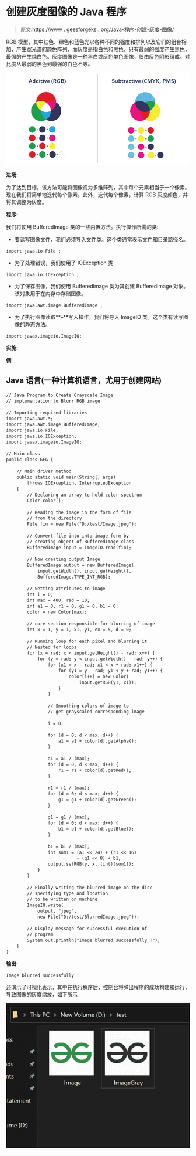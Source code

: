 # 创建灰度图像的 Java 程序

> 原文:[https://www . geesforgeks . org/Java-程序-创建-灰度-图像/](https://www.geeksforgeeks.org/java-program-to-create-greyscale-image/)

RGB 模型，其中红色、绿色和蓝色光以各种不同的强度和排列以及它们的组合相加，产生宽光谱的颜色阵列，而灰度是指白色和黑色，只有最弱的强度产生黑色，最强的产生纯白色。灰度图像是一种黑白或灰色单色图像，仅由灰色阴影组成。对比度从最弱的黑色到最强的白色不等。

![](img/6ffd9bbef7bfa0ee29853666a93a5ca4.png)

**进场:**

为了达到目标，该方法可能将图像视为多维阵列，其中每个元素相当于一个像素。现在我们将简单地迭代每个像素。此外，迭代每个像素，计算 RGB 灰度颜色，并将其调整为灰度。

**程序:**

我们将使用 BufferedImage 类的一些内置方法。执行操作所需的类:

*   要读写图像文件，我们必须导入文件类。这个类通常表示文件和目录路径名。

```
import java.io.File ;
```

*   为了处理错误，我们使用了 IOException 类

```
import java.io.IOException ;
```

*   为了保存图像，我们使用 BufferedImage 类为其创建 BufferedImage 对象。该对象用于在内存中存储图像。

```
import java.awt.image.BufferedImage ;
```

*   为了执行图像读取**–**写入操作，我们将导入 ImageIO 类。这个类有读写图像的静态方法。

```
import javax.imageio.ImageIO;
```

**实施:**

**例**

## Java 语言(一种计算机语言，尤用于创建网站)

```
// Java Program to Create Grayscale Image
// implementation to Blurr RGB image

// Importing required libraries
import java.awt.*;
import java.awt.image.BufferedImage;
import java.io.File;
import java.io.IOException;
import javax.imageio.ImageIO;

// Main class
public class GFG {

    // Main driver method
    public static void main(String[] args)
        throws IOException, InterruptedException
    {
        // Declaring an array to hold color spectrum
        Color color[];

        // Reading the image in the form of file
        // from the directory
        File fin = new File("D:/test/Image.jpeg");

        // Convert file into into image form by
        // creating object of BufferedImage class
        BufferedImage input = ImageIO.read(fin);

        // Now creating output Image
        BufferedImage output = new BufferedImage(
            input.getWidth(), input.getHeight(),
            BufferedImage.TYPE_INT_RGB);

        // Setting attributes to image
        int i = 0;
        int max = 400, rad = 10;
        int a1 = 0, r1 = 0, g1 = 0, b1 = 0;
        color = new Color[max];

        // core section responsible for blurring of image
        int x = 1, y = 1, x1, y1, ex = 5, d = 0;

        // Running loop for each pixel and blurring it
        // Nested for loops
        for (x = rad; x < input.getHeight() - rad; x++) {
            for (y = rad; y < input.getWidth() - rad; y++) {
                for (x1 = x - rad; x1 < x + rad; x1++) {
                    for (y1 = y - rad; y1 < y + rad; y1++) {
                        color[i++] = new Color(
                            input.getRGB(y1, x1));
                    }
                }

                // Smoothing colors of image to
                // get grayscaled corresponding image

                i = 0;

                for (d = 0; d < max; d++) {
                    a1 = a1 + color[d].getAlpha();
                }

                a1 = a1 / (max);
                for (d = 0; d < max; d++) {
                    r1 = r1 + color[d].getRed();
                }

                r1 = r1 / (max);
                for (d = 0; d < max; d++) {
                    g1 = g1 + color[d].getGreen();
                }

                g1 = g1 / (max);
                for (d = 0; d < max; d++) {
                    b1 = b1 + color[d].getBlue();
                }

                b1 = b1 / (max);
                int sum1 = (a1 << 24) + (r1 << 16)
                           + (g1 << 8) + b1;
                output.setRGB(y, x, (int)(sum1));
            }
        }

        // Finally writing the blurred image on the disc
        // specifying type and location
        // to be written on machine
        ImageIO.write(
            output, "jpeg",
            new File("D:/test/BlurredImage.jpeg"));

        // Display message for successful execution of
        // program
        System.out.println("Image blurred successfully !");
    }
}
```

**输出:**

```
Image blurred successfully !
```

还演示了可视化表示，其中在执行程序后，控制台将弹出程序的成功构建和运行，导致图像的灰度缩放，如下所示

![](img/45a6d13249b7cddab3993d52e001599d.png)